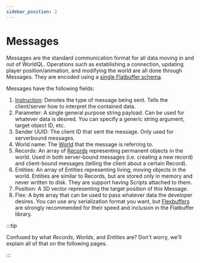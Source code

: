 ```yaml
---
sidebar_position: 2
---
```


# Messages

Messages are the standard communication format for all data moving in and out of WorldQL. Operations such as establishing a connection, updating player position/animation, and modifying the world are all done through Messages. They are encoded using a [single Flatbuffer schema](https://github.com/WorldQL/flatbuffer-schema/blob/main/flatbuffer/WorldQLFB.fbs).


Messages have the following fields:
1. [Instruction](./instructions): Denotes the type of message being sent. Tells the client/server how to interpret the contained data.
2. Parameter: A single general purpose string payload. Can be used for whatever data is desired. You can specify a generic string argument, target object ID, etc.
3. Sender UUID: The client ID that sent the message. Only used for serverbound messages.
4. World name: The [World](./worlds) that the message is referring to.
5. Records: An array of [Records](#) representing permanent objects in the world. Used in both server-bound messages (i.e. creating a new record) and client-bound messages (telling the client about a certain Record).
6. Entities: An array of Entities representing living, moving objects in the world. Entities are similar to Records, but are stored only in memory and never written to disk. They are support having Scripts attached to them.
7. Position: A 3D vector representing the target position of this Message.
8. Flex: A byte array that can be used to pass whatever data the developer desires. You can use any serialization format you want, but [Flexbuffers](https://google.github.io/flatbuffers/flexbuffers.html) are strongly recommended for their speed and inclusion in the Flatbuffer library.

:::tip

Confused by what _Records_, _Worlds_, and _Entities_ are? Don't worry, we'll explain all of that on the following pages.

:::